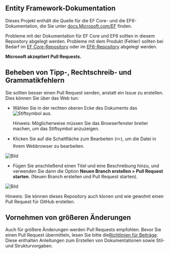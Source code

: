 ## <a name="entity-framework-docs"></a>Entity Framework-Dokumentation

Dieses Projekt enthält die Quelle für die EF Core- und die EF6-Dokumentation, die Sie unter [docs.Microsoft.com/EF](https://docs.microsoft.com/ef/) finden. 

Probleme mit der Dokumentation für EF Core und EF6 sollten in diesem Repository abgelegt werden. Probleme mit dem Produkt (Fehler) sollten bei Bedarf im [EF Core-Repository](https://github.com/dotnet/efcore) oder im [EF6-Repository](https://github.com/dotnet/ef6) abgelegt werden.

**Microsoft akzeptiert Pull Requests.**

## <a name="fixing-typosspellinggrammaretc"></a>Beheben von Tipp-, Rechtschreib- und Grammatikfehlern

Sie sollten besser einen Pull Request senden, anstatt ein Issue zu erstellen. Dies können Sie über das Web tun:

* Wählen Sie in der rechten oberen Ecke des Dokuments das ![Stiftsymbol](https://user-images.githubusercontent.com/3605364/93646907-e75ef680-f9a2-11ea-847a-c5c3839f3aa8.png) aus.

  Hinweis: Möglicherweise müssen Sie das Browserfenster breiter machen, um das Stiftsymbol anzuzeigen.

* Klicken Sie auf die Schaltfläche zum Bearbeiten (✏️), um die Datei in Ihrem Webbrowser zu bearbeiten.

![Bild](https://user-images.githubusercontent.com/1430078/64454321-85856480-d09f-11e9-85a6-1c93bc6611e2.png)

* Fügen Sie anschließend einen Titel und eine Beschreibung hinzu, und verwenden Sie dann die Option **Neuen Branch erstellen > Pull Request starten**. (Neuen Branch erstellen und Pull Request starten).

![Bild](https://user-images.githubusercontent.com/1430078/64454455-dac17600-d09f-11e9-922b-0346117011f5.png)

Hinweis: Sie können dieses Repository auch klonen und wie gewohnt einen Pull Request für GitHub erstellen.

## <a name="making-more-substantial-changes"></a>Vornehmen von größeren Änderungen

Auch für größere Änderungen werden Pull Requests empfohlen. Bevor Sie einen Pull Request übermitteln, lesen Sie bitte die[Richtlinien für Beiträge](CONTRIBUTING.md). Diese enthalten Anleitungen zum Erstellen von Dokumentationen sowie Stil- und Strukturvorgaben.
